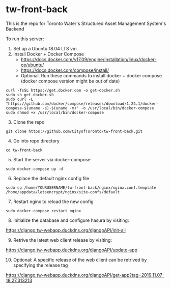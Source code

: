 # tw-front-back

This is the repo for Toronto Water's Structured Asset Management System's Backend

To run this server:
1. Set up a Ubuntu 18.04 LTS vm
2. Install Docker + Docker Compose
   - https://docs.docker.com/v17.09/engine/installation/linux/docker-ce/ubuntu/
   - https://docs.docker.com/compose/install/
   - Optional. Run these commands to install docker + docker compose (docker compose version might be out of date)
```
curl -fsSL https://get.docker.com -o get-docker.sh
sudo sh get-docker.sh
sudo curl -L "https://github.com/docker/compose/releases/download/1.24.1/docker-compose-$(uname -s)-$(uname -m)" -o /usr/local/bin/docker-compose
sudo chmod +x /usr/local/bin/docker-compose
```
3. Clone the repo

`git clone https://github.com/CityofToronto/tw-front-back.git`

4. Go into repo directory

`cd tw-front-back`

5. Start the server via docker-compose

`sudo docker-compose up -d`

6. Replace the default nginx config file 

`sudo cp /home/YOURUSERNAME/tw-front-back/nginx/nginx.conf.template /home/appdata/letsencrypt/nginx/site-confs/default`

7. Restart nginx to reload the new config

`sudo docker-compose restart nginx`

8. Initialize the database and configure hasura by visiting:

https://django.tw-webapp.duckdns.org/djangoAPI/init-all

9. Retrive the latest web client release by visiting:

https://django.tw-webapp.duckdns.org/djangoAPI/update-app

10. Optional: A specific release of the web client can be retrived by specifying the release tag

https://django.tw-webapp.duckdns.org/djangoAPI/get-app?tag=2019.11.07-18.27.313213
